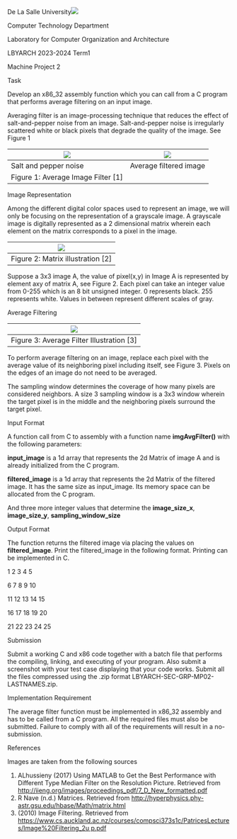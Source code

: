 ﻿De La Salle University![](dlsu.png)

Computer Technology Department

Laboratory for Computer Organization and Architecture

LBYARCH 2023-2024 Term1

Machine Project 2

Task

Develop an x86\_32 assembly function which you can call from a C program that performs average filtering on an input image.

Averaging filter is an image-processing technique that reduces the effect of salt-and-pepper noise from an image. Salt-and-pepper noise is irregularly scattered white or black pixels that degrade the quality of the image. See Figure 1



|![](unfiltered.png)|![](filtered.png)|
| - | - |
|Salt and pepper noise|Average filtered image|
|Figure 1: Average Image Filter [1]||

Image Representation

Among the different digital color spaces used to represent an image, we will only be focusing on the representation of a grayscale image. A grayscale image is digitally represented as a 2 dimensional matrix wherein each element on the matrix corresponds to a pixel in the image.



|![](matrix.png)|
| - |
|Figure 2: Matrix illustration [2]|

Suppose a 3x3 image A, the value of pixel(x,y) in Image A is represented by element axy of matrix A, see Figure 2. Each pixel can take an integer value from 0-255 which is an 8 bit unsigned integer. 0 represents black. 255 represents white. Values in between represent different scales of gray.

Average Filtering



|![](avgfilter.png)|
| - |
|Figure 3: Average Filter Illustration [3]|

To perform average filtering on an image, replace each pixel with the average value of its neighboring pixel including itself, see Figure 3. Pixels on the edges of an image do not need to be averaged.

The sampling window determines the coverage of how many pixels are considered neighbors. A size 3 sampling window is a 3x3 window wherein the target pixel is in the middle and the neighboring pixels surround the target pixel.

Input Format

A function call from C to assembly with a function name **imgAvgFilter()** with the following parameters:

**input\_image** is a 1d array that represents the 2d Matrix of image A and is already initialized from the C program.

**filtered\_image** is a 1d array that represents the 2d Matrix of the filtered image. It has the same size as input\_image. Its memory space can be allocated from the C program.

And three more integer values that determine the **image\_size\_x**, **image\_size\_y**, **sampling\_window\_size**

Output Format

The function returns the filtered image via placing the values on **filtered\_image**. Print the filtered\_image in the following format. Printing can be implemented in C.

1 2 3 4 5

6 7 8 9 10

11 12 13 14 15

16 17 18 19 20

21 22 23 24 25

Submission

Submit a working C and x86 code together with a batch file that performs the compiling, linking, and executing of your program. Also submit a screenshot with your test case displaying that your code works. Submit all the files compressed using the .zip format LBYARCH-SEC-GRP-MP02-LASTNAMES.zip.

Implementation Requirement

The average filter function must be implemented in x86\_32 assembly and has to be called from a C program. All the required files must also be submitted. Failure to comply with all of the requirements will result in a no-submission.

References

Images are taken from the following sources

1. ALhussieny (2017) Using MATLAB to Get the Best Performance with Different Type Median Filter on the Resolution Picture. Retrieved from <http://iieng.org/images/proceedings_pdf/7_D_New_formatted.pdf>
1. R Nave (n.d.) Matrices. Retrieved from <http://hyperphysics.phy-astr.gsu.edu/hbase/Math/matrix.html>
1. (2010) Image Filtering. Retrieved from [https://www.cs.auckland.ac.nz/courses/compsci373s1c/PatricesLectures/Image%20Filtering_2u p.pdf](https://www.cs.auckland.ac.nz/courses/compsci373s1c/PatricesLectures/Image%20Filtering_2up.pdf)
